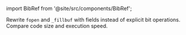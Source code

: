 import BibRef from '@site/src/components/BibRef';

Rewrite `fopen` and `_fillbuf` with fields instead of explicit bit
operations. Compare code size and execution speed. <BibRef id='KR1988' pages='pp. 178-179'></BibRef>